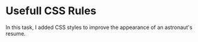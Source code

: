 # Usefull CSS Rules

In this task, I added CSS styles to improve the appearance of an astronaut's resume.
